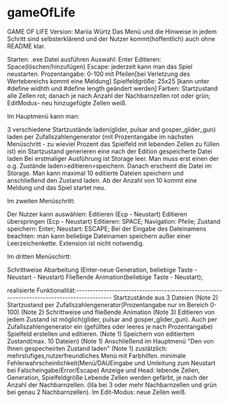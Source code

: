 # gameOfLife
GAME OF LIFE
Version: Mariia Würtz
Das Menü und die Hinweise in jedem Schritt sind selbsterklärend und der Nutzer kommt(hoffentlich) auch ohne README klar. 


Starten: .exe Datei ausführen
Auswahl: Enter
Editieren: Space(löschen/hinzufügen)
Escape: jederzeit kann man das Spiel neustarten.
Prozentangabe: 0-100 mit Pfeilen[bei Verletzung des Wertebereichs kommt eine Meldung]
Spielfeldgröße: 25x25 [kann unter #define widhth und #define length geändert werden]
Farben: Startzustand alle Zellen rot; danach je nach Anzahl der Nachbarnzellen rot oder grün; EditModus- neu hinzugefügte Zellen weiß. 

Im Hauptmenü kann man: 

3 verschiedene Startzustände laden(glider, pulsar and gosper_glider_gun) laden
per Zufallszahlengenerator (mit Prozentangabe im nächsten Menüschritt - zu  wieviel Prozent das Spielfeld mit lebenden Zellen zu füllen ist) ein Startzustand generieren
eine nach der Edition gespeicherte Datei laden
Bei erstmaliger Ausführung ist Storage leer. Man muss erst einen der o.g. Zustände laden>editieren>speichern. Danach erscheint die Datei im Storage.
Man kann maximal 10 editierte Dateien speichern und anschließend den Zustand laden. Ab der Anzahl von 10 kommt eine Meldung und das Spiel startet neu. 
	

Im zweiten Menüschritt:

Der Nutzer kann auswählen:
 Editieren (Ecp - Neustart)
 Editieren überspringen (Ecp - Neustart)
Editieren: SPACE; Navigation: Pfeile; Zustand speichern: Enter; Neustart: ESCAPE;
Bei der Eingabe des Dateinamens beachten: man kann beliebige Dateinamen speichern außer einer Leerzeichenkette. Extension ist nicht notwendig. 


Im dritten Menüschirtt: 

Schrittweise Abarbeitung (Enter-neue Generation, beliebige Taste - Neustart - Neustart)
Fließende Animation(beliebige Taste - Neustart);





realisierte Funktionalität:-------------------------------------------------------------------------------------------
Startzustände aus 3 Dateien  (Note 2)
Startzustand per Zufallszahlengenerator(Prozentangabe nur im Bereich 0-100) (Note 2)
Schrittweise und fließende Animation (Note 3)
Editieren von jedem Zustand ist möglich(glider, pulsar and gosper_glider_gun). Auch per Zufallszahlengenerator ein (gefülltes oder leeres je nach Prozentangabe) Spielfeld erstellen und editieren. (Note 1)
Speichern von editiertem Zustand(max. 10 Dateien) (Note 1)
Anschließend im Hauptmenü "Den von Ihnen gespecheirten Zustand laden" (Note 1)
zustätzlich:
mehrstufiges,nutzerfreundliches Menü mit Farbhilfen. 
minimale Fehlerwahrscheinlichkeit(Menü/DAUEingabe und Umleitung zum Neustart bei Falscheingabe/Error/Escape)
Anzeige und Head: lebende Zellen, Generation, Spielfeldgröße
Lebende Zellen werden gefärbt, je nach der Anzahl der Nachbarnzellen. (lila bei 3 oder mehr Nachbarnzellen und grün bei genau 2 Nachbarnzellen). Im Edit-Modus: neue Zellen weiß. 
